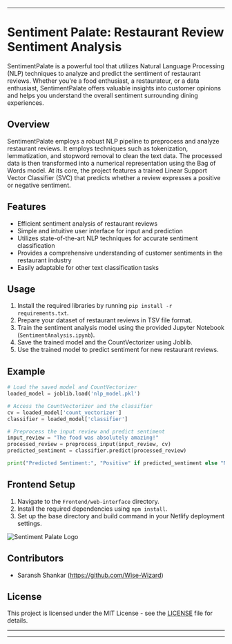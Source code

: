 
---

# Sentiment Palate: Restaurant Review Sentiment Analysis

SentimentPalate is a powerful tool that utilizes Natural Language Processing (NLP) techniques to analyze and predict the sentiment of restaurant reviews. Whether you're a food enthusiast, a restaurateur, or a data enthusiast, SentimentPalate offers valuable insights into customer opinions and helps you understand the overall sentiment surrounding dining experiences.

## Overview

SentimentPalate employs a robust NLP pipeline to preprocess and analyze restaurant reviews. It employs techniques such as tokenization, lemmatization, and stopword removal to clean the text data. The processed data is then transformed into a numerical representation using the Bag of Words model. At its core, the project features a trained Linear Support Vector Classifier (SVC) that predicts whether a review expresses a positive or negative sentiment.

## Features

- Efficient sentiment analysis of restaurant reviews
- Simple and intuitive user interface for input and prediction
- Utilizes state-of-the-art NLP techniques for accurate sentiment classification
- Provides a comprehensive understanding of customer sentiments in the restaurant industry
- Easily adaptable for other text classification tasks

## Usage

1. Install the required libraries by running `pip install -r requirements.txt`.
2. Prepare your dataset of restaurant reviews in TSV file format.
3. Train the sentiment analysis model using the provided Jupyter Notebook (`SentimentAnalysis.ipynb`).
4. Save the trained model and the CountVectorizer using Joblib.
5. Use the trained model to predict sentiment for new restaurant reviews.

## Example

```python
# Load the saved model and CountVectorizer
loaded_model = joblib.load('nlp_model.pkl')

# Access the CountVectorizer and the classifier
cv = loaded_model['count_vectorizer']
classifier = loaded_model['classifier']

# Preprocess the input review and predict sentiment
input_review = "The food was absolutely amazing!"
processed_review = preprocess_input(input_review, cv)
predicted_sentiment = classifier.predict(processed_review)

print("Predicted Sentiment:", "Positive" if predicted_sentiment else "Negative")
```

## Frontend Setup

1. Navigate to the `Frontend/web-interface` directory.
2. Install the required dependencies using `npm install`.
3. Set up the base directory and build command in your Netlify deployment settings.

![Sentiment Palate Logo](https://ibb.co/vDB2n9C)

## Contributors

- Saransh Shankar (https://github.com/Wise-Wizard)

## License

This project is licensed under the MIT License - see the [LICENSE](LICENSE) file for details.

---

---
